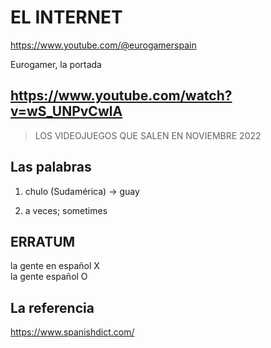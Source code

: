# EL INTERNET

https://www.youtube.com/@eurogamerspain

Eurogamer, la portada

## https://www.youtube.com/watch?v=wS_UNPvCwlA

> LOS VIDEOJUEGOS QUE SALEN EN NOVIEMBRE 2022

## Las palabras

1) chulo (Sudamérica) -> guay

2) a veces; sometimes

## ERRATUM

la gente en español X <br/>
la gente español O


## La referencia

https://www.spanishdict.com/
